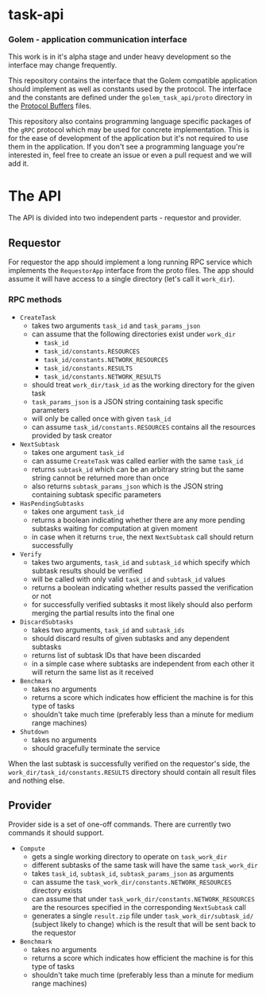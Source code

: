# task-api
### Golem - application communication interface
This work is in it's alpha stage and under heavy development so the interface may change frequently.

This repository contains the interface that the Golem compatible application should implement as well as constants used by the protocol. The interface and the constants are defined under the `golem_task_api/proto` directory in the [Protocol Buffers](https://developers.google.com/protocol-buffers/) files.

This repository also contains programming language specific packages of the `gRPC` protocol which may be used for concrete implementation. This is for the ease of development of the application but it's not required to use them in the application.
If you don't see a programming language you're interested in, feel free to create an issue or even a pull request and we will add it.

# The API
The API is divided into two independent parts - requestor and provider.

## Requestor
For requestor the app should implement a long running RPC service which implements the `RequestorApp` interface from the proto files. The app should assume it will have access to a single directory (let's call it `work_dir`).

### RPC methods

- `CreateTask`
  - takes two arguments `task_id` and `task_params_json`
  - can assume that the following directories exist under `work_dir`
    - `task_id`
    - `task_id/constants.RESOURCES`
    - `task_id/constants.NETWORK_RESOURCES`
    - `task_id/constants.RESULTS`
    - `task_id/constants.NETWORK_RESULTS`
  - should treat `work_dir/task_id` as the working directory for the given task
  - `task_params_json` is a JSON string containing task specific parameters
  - will only be called once with given `task_id`
  - can assume `task_id/constants.RESOURCES` contains all the resources provided by task creator
- `NextSubtask`
  - takes one argument `task_id`
  - can assume `CreateTask` was called earlier with the same `task_id`
  - returns `subtask_id` which can be an arbitrary string but the same string cannot be returned more than once
  - also returns `subtask_params_json` which is the JSON string containing subtask specific parameters
- `HasPendingSubtasks`
  - takes one argument `task_id`
  - returns a boolean indicating whether there are any more pending subtasks waiting for computation at given moment
  - in case when it returns `true`, the next `NextSubtask` call should return successfully
- `Verify`
  - takes two arguments, `task_id` and `subtask_id` which specify which subtask results should be verified
  - will be called with only valid `task_id` and `subtask_id` values
  - returns a boolean indicating whether results passed the verification or not
  - for successfully verified subtasks it most likely should also perform merging the partial results into the final one
- `DiscardSubtasks`
  - takes two arguments, `task_id` and `subtask_ids`
  - should discard results of given subtasks and any dependent subtasks
  - returns list of subtask IDs that have been discarded
  - in a simple case where subtasks are independent from each other it will return the same list as it received
- `Benchmark`
  - takes no arguments
  - returns a score which indicates how efficient the machine is for this type of tasks
  - shouldn't take much time (preferably less than a minute for medium range machines)
- `Shutdown`
  - takes no arguments
  - should gracefully terminate the service

When the last subtask is successfully verified on the requestor's side, the `work_dir/task_id/constants.RESULTS` directory should contain all result files and nothing else.

## Provider
Provider side is a set of one-off commands. There are currently two commands it should support.

- `Compute`
  - gets a single working directory to operate on `task_work_dir`
  - different subtasks of the same task will have the same `task_work_dir`
  - takes `task_id`, `subtask_id`, `subtask_params_json` as arguments
  - can assume the `task_work_dir/constants.NETWORK_RESOURCES` directory exists
  - can assume that under `task_work_dir/constants.NETWORK_RESOURCES` are the resources specified in the corresponding `NextSubtask` call
  - generates a single `result.zip` file under `task_work_dir/subtask_id/` (subject likely to change) which is the result that will be sent back to the requestor
- `Benchmark`
  - takes no arguments
  - returns a score which indicates how efficient the machine is for this type of tasks
  - shouldn't take much time (preferably less than a minute for medium range machines)
